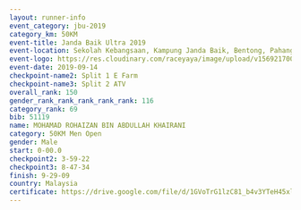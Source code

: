```yaml
---
layout: runner-info 
event_category: jbu-2019 
category_km: 50KM 
event-title: Janda Baik Ultra 2019 
event-location: Sekolah Kebangsaan, Kampung Janda Baik, Bentong, Pahang, Malaysia 
event-logo: https://res.cloudinary.com/raceyaya/image/upload/v1569217009/logo/janda-baik_vch1pc.jpg 
event-date: 2019-09-14 
checkpoint-name2: Split 1 E Farm 
checkpoint-name3: Split 2 ATV 
overall_rank: 150
gender_rank_rank_rank_rank_rank: 116
category_rank: 69
bib: 51119
name: MOHAMAD ROHAIZAN BIN ABDULLAH KHAIRANI
category: 50KM Men Open
gender: Male
start: 0-00.0
checkpoint2: 3-59-22
checkpoint3: 8-47-34
finish: 9-29-09
country: Malaysia
certificate: https://drive.google.com/file/d/1GVoTrG1lzC81_b4v3YTeH45xlso7SL_D/view?usp=sharing
---
```

